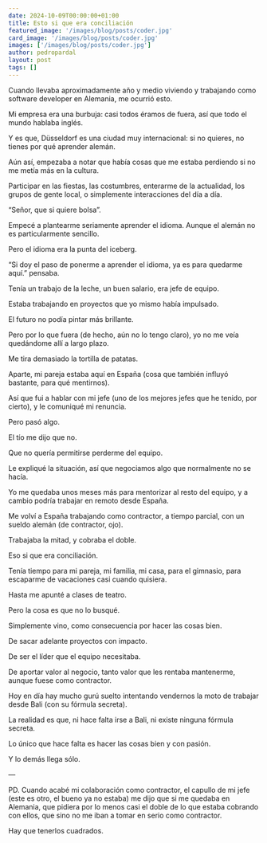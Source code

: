 ```yaml
---
date: 2024-10-09T00:00:00+01:00
title: Esto si que era conciliación
featured_image: '/images/blog/posts/coder.jpg'
card_image: '/images/blog/posts/coder.jpg'
images: ['/images/blog/posts/coder.jpg']
author: pedropardal
layout: post
tags: []
---
```


Cuando llevaba aproximadamente año y medio viviendo y trabajando como software developer en Alemania, me ocurrió esto.

Mi empresa era una burbuja: casi todos éramos de fuera, así que todo el mundo hablaba inglés.

Y es que, Düsseldorf es una ciudad muy internacional: si no quieres, no tienes por qué aprender alemán.

Aún así, empezaba a notar que había cosas que me estaba perdiendo si no me metía más en la cultura.

Participar en las fiestas, las costumbres, enterarme de la actualidad, los grupos de gente local, o simplemente interacciones del día a día.

“Señor, que si quiere bolsa”.

Empecé a plantearme seriamente aprender el idioma. Aunque el alemán no es particularmente sencillo.

Pero el idioma era la punta del iceberg.

“Si doy el paso de ponerme a aprender el idioma, ya es para quedarme aquí.” pensaba.

Tenía un trabajo de la leche, un buen salario, era jefe de equipo.

Estaba trabajando en proyectos que yo mismo había impulsado.

El futuro no podía pintar más brillante.

Pero por lo que fuera (de hecho, aún no lo tengo claro), yo no me veía quedándome allí a largo plazo.

Me tira demasiado la tortilla de patatas.

Aparte, mi pareja estaba aquí en España (cosa que también influyó bastante, para qué mentirnos).

Así que fui a hablar con mi jefe (uno de los mejores jefes que he tenido, por cierto), y le comuniqué mi renuncia.

Pero pasó algo.

El tío me dijo que no.

Que no quería permitirse perderme del equipo.

Le expliqué la situación, así que negociamos algo que normalmente no se hacía.

Yo me quedaba unos meses más para mentorizar al resto del equipo, y a cambio podría trabajar en remoto desde España.

Me volví a España trabajando como contractor, a tiempo parcial, con un sueldo alemán (de contractor, ojo).

Trabajaba la mitad, y cobraba el doble.

Eso si que era conciliación.

Tenía tiempo para mi pareja, mi familia, mi casa, para el gimnasio, para escaparme de vacaciones casi cuando quisiera.

Hasta me apunté a clases de teatro.

Pero la cosa es que no lo busqué.

Simplemente vino, como consecuencia por hacer las cosas bien.

De sacar adelante proyectos con impacto.

De ser el líder que el equipo necesitaba.

De aportar valor al negocio, tanto valor que les rentaba mantenerme, aunque fuese como contractor.

Hoy en día hay mucho gurú suelto intentando vendernos la moto de trabajar desde Bali (con su fórmula secreta).

La realidad es que, ni hace falta irse a Bali, ni existe ninguna fórmula secreta.

Lo único que hace falta es hacer las cosas bien y con pasión.

Y lo demás llega sólo.

—

PD. Cuando acabé mi colaboración como contractor, el capullo de mi jefe (este es otro, el bueno ya no estaba) me dijo que si me quedaba en Alemania, que pidiera por lo menos casi el doble de lo que estaba cobrando con ellos, que sino no me iban a tomar en serio como contractor.

Hay que tenerlos cuadrados.
